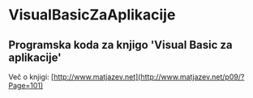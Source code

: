 # VisualBasicZaAplikacije

## Programska koda za knjigo 'Visual Basic za aplikacije'

Več o knjigi: [http://www.matjazev.net](http://www.matjazev.net/p09/?Page=101)
